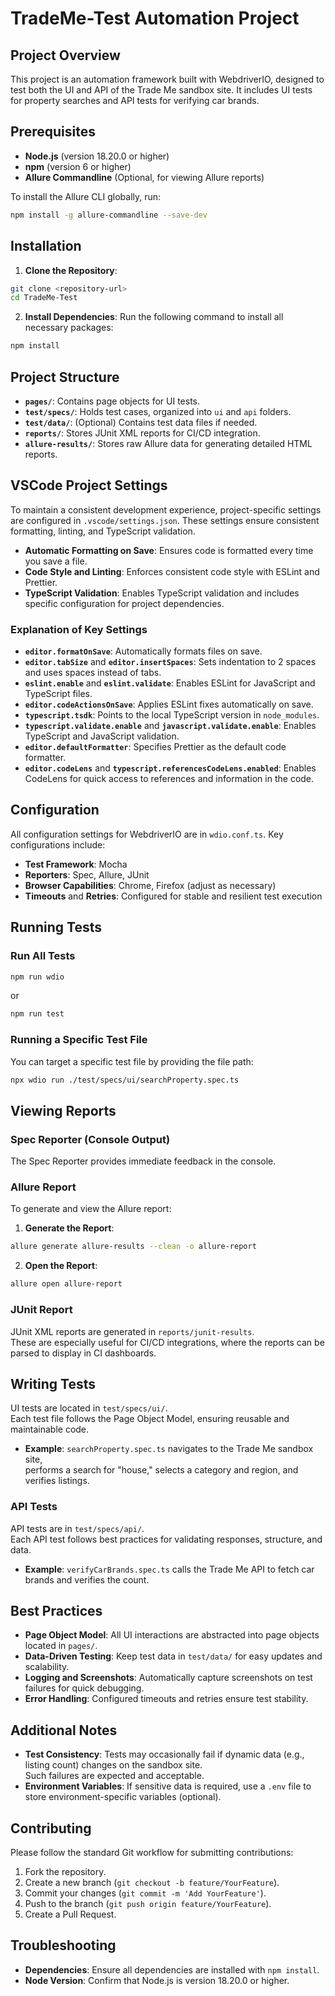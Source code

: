 # TradeMe-Test Automation Project

## Project Overview

This project is an automation framework built with WebdriverIO, designed to test both the UI and API of the Trade Me sandbox site. It includes UI tests for property searches and API tests for verifying car brands.

## Prerequisites

- **Node.js** (version 18.20.0 or higher)
- **npm** (version 6 or higher)
- **Allure Commandline** (Optional, for viewing Allure reports)

To install the Allure CLI globally, run:

```bash
npm install -g allure-commandline --save-dev
```

## Installation

1. **Clone the Repository**:

```bash
git clone <repository-url>
cd TradeMe-Test
```

2. **Install Dependencies**:
   Run the following command to install all necessary packages:

```bash
npm install
```

## Project Structure

- **`pages/`**: Contains page objects for UI tests.
- **`test/specs/`**: Holds test cases, organized into `ui` and `api` folders.
- **`test/data/`**: (Optional) Contains test data files if needed.
- **`reports/`**: Stores JUnit XML reports for CI/CD integration.
- **`allure-results/`**: Stores raw Allure data for generating detailed HTML reports.

## VSCode Project Settings

To maintain a consistent development experience, project-specific settings are configured in `.vscode/settings.json`. These settings ensure consistent formatting, linting, and TypeScript validation.

- **Automatic Formatting on Save**: Ensures code is formatted every time you save a file.
- **Code Style and Linting**: Enforces consistent code style with ESLint and Prettier.
- **TypeScript Validation**: Enables TypeScript validation and includes specific configuration for project dependencies.

### Explanation of Key Settings

- **`editor.formatOnSave`**: Automatically formats files on save.
- **`editor.tabSize`** and **`editor.insertSpaces`**: Sets indentation to 2 spaces and uses spaces instead of tabs.
- **`eslint.enable`** and **`eslint.validate`**: Enables ESLint for JavaScript and TypeScript files.
- **`editor.codeActionsOnSave`**: Applies ESLint fixes automatically on save.
- **`typescript.tsdk`**: Points to the local TypeScript version in `node_modules`.
- **`typescript.validate.enable`** and **`javascript.validate.enable`**: Enables TypeScript and JavaScript validation.
- **`editor.defaultFormatter`**: Specifies Prettier as the default code formatter.
- **`editor.codeLens`** and **`typescript.referencesCodeLens.enabled`**: Enables CodeLens for quick access to references and information in the code.

## Configuration

All configuration settings for WebdriverIO are in `wdio.conf.ts`. Key configurations include:

- **Test Framework**: Mocha
- **Reporters**: Spec, Allure, JUnit
- **Browser Capabilities**: Chrome, Firefox (adjust as necessary)
- **Timeouts** and **Retries**: Configured for stable and resilient test execution

## Running Tests

### Run All Tests

```bash
npm run wdio
```

or

```bash
npm run test
```

### Running a Specific Test File

You can target a specific test file by providing the file path:

```bash
npx wdio run ./test/specs/ui/searchProperty.spec.ts
```

## Viewing Reports

### Spec Reporter (Console Output)

The Spec Reporter provides immediate feedback in the console.

### Allure Report

To generate and view the Allure report:

1. **Generate the Report**:

```bash
allure generate allure-results --clean -o allure-report
```

2. **Open the Report**:

```bash
allure open allure-report
```

### JUnit Report

JUnit XML reports are generated in `reports/junit-results`.  
These are especially useful for CI/CD integrations, where the reports can be parsed to display in CI dashboards.

## Writing Tests

UI tests are located in `test/specs/ui/`.  
Each test file follows the Page Object Model, ensuring reusable and maintainable code.

- **Example**: `searchProperty.spec.ts` navigates to the Trade Me sandbox site,  
  performs a search for "house," selects a category and region, and verifies listings.

### API Tests

API tests are in `test/specs/api/`.  
Each API test follows best practices for validating responses, structure, and data.

- **Example**: `verifyCarBrands.spec.ts` calls the Trade Me API to fetch car brands and verifies the count.

## Best Practices

- **Page Object Model**: All UI interactions are abstracted into page objects located in `pages/`.
- **Data-Driven Testing**: Keep test data in `test/data/` for easy updates and scalability.
- **Logging and Screenshots**: Automatically capture screenshots on test failures for quick debugging.
- **Error Handling**: Configured timeouts and retries ensure test stability.

## Additional Notes

- **Test Consistency**: Tests may occasionally fail if dynamic data (e.g., listing count) changes on the sandbox site.  
  Such failures are expected and acceptable.
- **Environment Variables**: If sensitive data is required, use a `.env` file to store environment-specific variables (optional).

## Contributing

Please follow the standard Git workflow for submitting contributions:

1. Fork the repository.
2. Create a new branch (`git checkout -b feature/YourFeature`).
3. Commit your changes (`git commit -m 'Add YourFeature'`).
4. Push to the branch (`git push origin feature/YourFeature`).
5. Create a Pull Request.

## Troubleshooting

- **Dependencies**: Ensure all dependencies are installed with `npm install`.
- **Node Version**: Confirm that Node.js is version 18.20.0 or higher.
